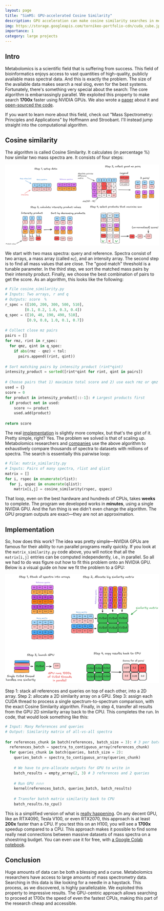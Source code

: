 ```yaml
---
layout: page
title: "SimMS: GPU-accelerated Cosine Similarity"
description: GPU acceleration can make cosine similarity searches in metabolomics data up to 1700x faster, with open-source code and practical implementation details
img: https://storage.googleapis.com/tornikeo-portfolio-cdn/cuda_cube.jpg
importance: 1
category: large projects
---
```


## Intro
Metabolomics is a scientific field that is suffering from success. This field of bioinformatics enjoys access to vast quantities of high-quality, publicly available mass spectral data. And this is exactly the problem. The size of the available data makes search a real slog, even for the best systems. Fortunately, there's something very special about the search: The core algorithm is embarrassingly parallel. We exploited this property to make search **1700x** faster using NVIDIA GPUs. We also wrote a [paper](https://doi.org/10.1093/bioinformatics/btaf081) about it and [open-sourced the code](https://github.com/PangeAI/simms).

If you want to learn more about this field, check out "Mass Spectrometry: Principles and Applications" by Hoffmann and Stroobant. I'll instead jump straight into the computational algorithm.

## Cosine similarity
The algorithm is called Cosine Similarity. It calculates (in percentage %) how similar two mass spectra are. It consists of four steps:

![](https://github.com/tornikeo/cdn/raw/master/assets/cosine_greedy/cosine.png)

We start with two mass spectra: query and reference. Spectra consist of two arrays, a mass array (called `mz`), and an intensity array. The second step is to find all mass values that are close. The "good match" threshold is a tunable parameter. In the third step, we sort the matched mass pairs by their intensity product. Finally, we choose the best combination of pairs to get the score. As an algorithm, this looks like the following:

```py
# File cosine_similarity.py
# Inputs: Two arrays, r and q
# Outputs: score  %
r_spec = ([100, 200, 300, 500, 510], 
         [0.1, 0.2, 1.0, 0.3, 0.4])
q_spec = ([10, 40, 190, 490, 510],
          [0.9, 0.8, 1.0, 0.1, 0.7])

# Collect close mz pairs
pairs = []
for rmz, rint in r_spec:
  for qmz, qint in q_spec:
    if abs(rmz - qmz) < tol:
      pairs.append((rint, qint))

# Sort matching pairs by intensity product (rint*qint)
intensity_product = sorted([rint*qint for rint, qint in pairs])

# Choose pairs that 1) maximize total score and 2) use each rmz or qmz only once
used = {}
score = 0
for product in intensity_product[::-1]: # Largest products first
  if product not in used:
    score += product
    used.add(product)

return score
```

The real [implementation](https://github.com/matchms/matchms/blob/bf4f2c92a3f503c87289d46cd66f7583e262487b/matchms/similarity/CosineGreedy.py) is slightly more complex, but that's the gist of it. Pretty simple, right? Yes. The problem we solved is that of scaling *up*. Metabolomics researchers and [companies](https://www.pangeabio.com/our-work/pangeai) use the above algorithm to exhaustively compare thousands of spectra to datasets with millions of spectra. The search is essentially this pairwise loop:

```py
# File: matrix_similarity.py
# Inputs: Pairs of many spectra, rlist and qlist
matrix = []
for i, rspec in enumerate(rlist):
  for j, qspec in enumerate(qlist):
    matrix[i,j] = cosine_similarity(rspec, qspec)
```

That loop, even on the best hardware and hundreds of CPUs, takes **weeks** to complete. The program we developed works in **minutes**, using a single NVIDIA GPU. And the fun thing is we didn't even change the algorithm. The GPU program outputs are exact—they are not an approximation.

## Implementation
So, how does this work? The idea was pretty simple—NVIDIA GPUs are famous for their ability to run parallel programs really quickly. If you look at the `matrix_similarity.py` code above, you will notice that all the `matrix[i,j]` entries can be computed independently, i.e., in parallel. So all we had to do was figure out how to fit this problem onto an NVIDIA GPU. Below is a visual guide on how we fit the problem to a GPU:

![](https://github.com/tornikeo/cdn/raw/master/assets/cosine_greedy/gpu_run.png)

Step 1: stack all references and queries on top of each other, into a 2D array. Step 2: allocate a 2D similarity array on a GPU. Step 3: assign each CUDA thread to process a single spectrum-to-spectrum comparison, with the exact Cosine Similarity algorithm. Finally, in step 4, transfer all results from the GPU 2D similarity array back to the CPU. This completes the run. In code, that would look something like this:

```py
# Input: Many References and queries
# Output: Similarity matrix of all-vs-all spectra

for references_chunk in batch(references, batch_size = 3): # 3 per batch, in practice we use 2048
  references_batch = spectra_to_contiguous_array(references_chunk)
  for queries_chunk in batch(queries, batch_size = 2):
    queries_batch = spectra_to_contiguous_array(queries_chunk)

    # We have to pre-allocate outputs for GPU to write in
    batch_results = empty_array(2, 3) # 3 references and 2 queries
    
    # Run GPU 🔥🔥🔥
    kernel(references_batch, queries_batch, batch_results)

    # Transfer batch matrix similarity back to CPU
    batch_results.to_cpu()
```

This is a simplified version of what is [really happening](https://github.com/pangeai/simms/blob/main/simms/similarity/spectrum_similarity_functions.py). On any decent GPU, like an RTX4090, Tesla V100, or even RTX2070, this approach is at least **200x** faster than a CPU. If you test this on an H100, you will see a **1700x** speedup compared to a CPU. This approach makes it possible to find some really neat connections between massive datasets of mass spectra on a shoestring budget. You can even use it for free, with [a Google Colab notebook](https://colab.research.google.com/github/PangeAI/simms/blob/main/notebooks/samples/colab_tutorial_pesticide.ipynb).

## Conclusion

Huge amounts of data can be both a blessing and a curse. Metabolomics researchers have access to large amounts of mass spectrometry data. Searching in this data is like looking for a needle in a haystack. This process, as we discovered, is highly parallelizable. We exploited this property to impressive results. The GPU-centric approach allows searching to proceed at 1700x the speed of even the fastest CPUs, making this part of the research cheap and accessible.

